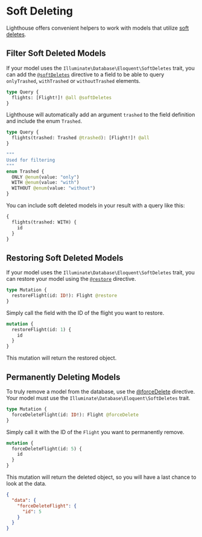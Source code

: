 # Soft Deleting

Lighthouse offers convenient helpers to work with models that utilize
[soft deletes](https://laravel.com/docs/eloquent#soft-deleting).

## Filter Soft Deleted Models

If your model uses the `Illuminate\Database\Eloquent\SoftDeletes` trait,
you can add the [`@softDeletes`](../api-reference/directives.md#softdeletes) directive to a field
to be able to query `onlyTrashed`, `withTrashed` or `withoutTrashed` elements.

```graphql
type Query {
  flights: [Flight!]! @all @softDeletes
}
```

Lighthouse will automatically add an argument `trashed` to the field definition
and include the enum `Trashed`.

```graphql
type Query {
  flights(trashed: Trashed @trashed): [Flight!]! @all
}

"""
Used for filtering
"""
enum Trashed {
  ONLY @enum(value: "only")
  WITH @enum(value: "with")
  WITHOUT @enum(value: "without")
}
```

You can include soft deleted models in your result with a query like this:

```graphql
{
  flights(trashed: WITH) {
    id
  }
}
```

## Restoring Soft Deleted Models

If your model uses the `Illuminate\Database\Eloquent\SoftDeletes` trait,
you can restore your model using the [`@restore`](../api-reference/directives.md#restore) directive.

```graphql
type Mutation {
  restoreFlight(id: ID!): Flight @restore
}
```

Simply call the field with the ID of the flight you want to restore.

```graphql
mutation {
  restoreFlight(id: 1) {
    id
  }
}
```

This mutation will return the restored object.

## Permanently Deleting Models

To truly remove a model from the database,
use the [@forceDelete](../api-reference/directives.md#forcedelete) directive.
Your model must use the `Illuminate\Database\Eloquent\SoftDeletes` trait.

```graphql
type Mutation {
  forceDeleteFlight(id: ID!): Flight @forceDelete
}
```

Simply call it with the ID of the `Flight` you want to permanently remove.

```graphql
mutation {
  forceDeleteFlight(id: 5) {
    id
  }
}
```

This mutation will return the deleted object, so you will have a last chance to look at the data.

```json
{
  "data": {
    "forceDeleteFlight": {
      "id": 5
    }
  }
}
```
